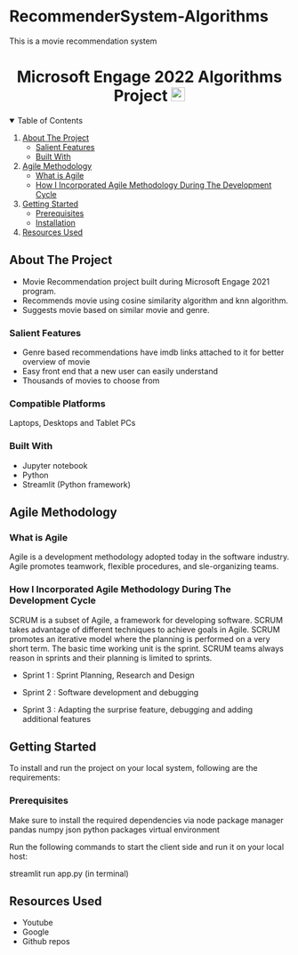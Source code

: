 # RecommenderSystem-Algorithms
 This is a movie recommendation system
<h1 align="center">Microsoft Engage 2022 Algorithms Project 
  <img src="https://upload.wikimedia.org/wikipedia/commons/thumb/4/44/Microsoft_logo.svg/480px-Microsoft_logo.svg.png" alt="Logo" width="25" height="25">
</h1>
    
<!-- TABLE OF CONTENTS -->
<details open="open">
  <summary>Table of Contents</summary>
  <ol>
    <li>
      <a href="#about-the-project">About The Project</a>
      <ul>
        <li><a href="#salient-features">Salient Features</a></li>
        <li><a href="#built-with">Built With</a></li>
      </ul>
    </li>
    <li>
      <a href="#agile-methodology">Agile Methodology</a>
      <ul>
        <li><a href="#what-is-agile">What is Agile</a></li>
        <li><a href="#how-i-incorporated-agile-methodology-during-the-development-cycle">How I Incorporated Agile Methodology During The Development Cycle</a></li>
      </ul>
    </li>
    <li>
      <a href="#getting-started">Getting Started</a>
      <ul>
        <li><a href="#prerequisites">Prerequisites</a></li>
        <li><a href="#installation">Installation</a></li>
      </ul>
    </li>
    <li><a href="#resources-used">Resources Used</a></li>
  </ol>
</details>

<!-- ABOUT THE PROJECT -->

## About The Project
* Movie Recommendation project built during Microsoft Engage 2021 program. 
* Recommends movie using cosine similarity algorithm and knn algorithm. 
* Suggests movie based on similar movie and genre.

### Salient Features
* Genre based recommendations have imdb links attached to it for better overview of movie
* Easy front end that a new user can easily understand
* Thousands of movies to choose from

### Compatible Platforms
Laptops, Desktops and Tablet PCs

### Built With

* Jupyter notebook
* Python
* Streamlit (Python framework)

<!-- AGILE METHODOLOGY -->
## Agile Methodology

### What is Agile

Agile is a development methodology adopted today in the software industry. Agile promotes teamwork, flexible procedures, and sle-organizing teams.

### How I Incorporated Agile Methodology During The Development Cycle

SCRUM is a subset of Agile, a framework for developing software. SCRUM takes advantage of different techniques to achieve goals in Agile. SCRUM promotes an iterative model where the planning is performed on a very short term. The basic time working unit is the sprint. SCRUM teams always reason in sprints and their planning is limited to sprints.

* Sprint 1 : Sprint Planning, Research and Design 

* Sprint 2 : Software development and debugging 

* Sprint 3 : Adapting the surprise feature, debugging and adding additional features 

<!-- INSTALLATIONS -->

## Getting Started
To install and run the project on your local system, following are the requirements:
### Prerequisites
Make sure to install the required dependencies via node package manager
pandas
numpy
json
python packages
virtual environment


Run the following commands to start the client side and run it on your local host:

streamlit run app.py (in terminal)


<!-- ACKNOWLEDGEMENTS -->

## Resources Used

* Youtube
* Google
* Github repos
